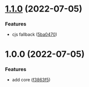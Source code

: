 # [1.1.0](https://github.com/xg4/git/compare/v1.0.0...v1.1.0) (2022-07-05)


### Features

* cjs fallback ([5ba0470](https://github.com/xg4/git/commit/5ba0470568111ec21a2ae8e2174485ee797b1a5f))

# 1.0.0 (2022-07-05)


### Features

* add core ([f3863f5](https://github.com/xg4/git/commit/f3863f594aa8b1ff8db3431884b6991130efa6c5))
